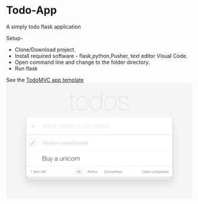 # Todo-App
A simply todo flask application

Setup-

* Clone/Download project.
* Install required software - flask,python,Pusher, text editor Visual Code.
* Open command line and change to the folder directory.
* Run flask 

See the [TodoMVC app template](https://github.com/king1rule/Todo-App/blob/master/templates/index.html)
![alt text](https://github.com/king1rule/Todo-App/blob/master/static/todomvc-app-css/screenshot.png?raw=true)
